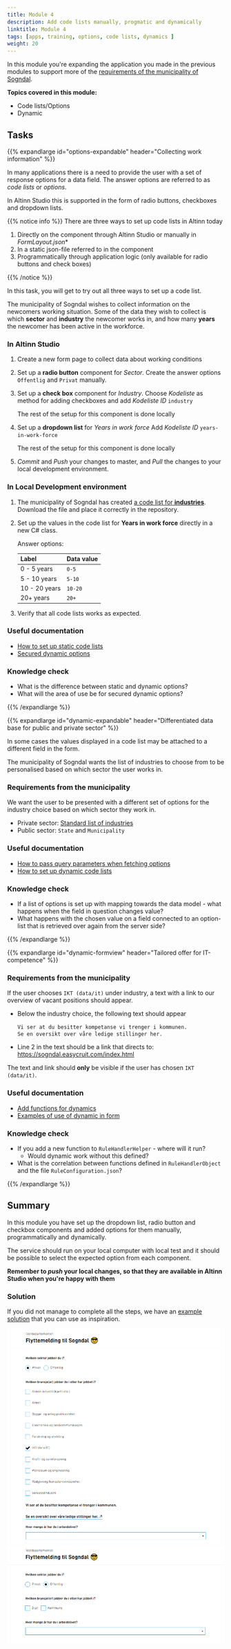 ```yaml
---
title: Module 4
description: Add code lists manually, progmatic and dynamically
linktitle: Module 4
tags: [apps, training, options, code lists, dynamics ]
weight: 20
---
```


In this module you're expanding the application you made in the previous modules to support more of the [requirements of the municipality of Sogndal](../case/#requirements-from-the-municipality).

**Topics covered in this module:**

- Code lists/Options
- Dynamic

## Tasks

{{% expandlarge id="options-expandable" header="Collecting work information" %}}

In many applications there is a need to provide the user with a set of response options for a data field.
The answer options are referred to as _code lists_ or _options_.

In Altinn Studio this is supported in the form of radio buttons, checkboxes and dropdown lists.

{{% notice info %}}
There are three ways to set up code lists in Altinn today

1. Directly on the component through Altinn Studio or manually in _FormLayout.json_\*
2. In a static json-file referred to in the component
3. Programmatically through application logic (only available for radio buttons and check boxes)

{{% /notice %}}

In this task, you will get to try out all three ways to set up a code list.


The municipality of Sogndal wishes to collect information on the newcomers working situation. Some of the data they wish to collect is which **sector** and **industry** the newcomer works in, and how many **years** the newcomer has been active in the workforce.


### In Altinn Studio

  1. Create a new form page to collect data about working conditions
  2. Set up a **radio button** component for _Sector_. Create the answer options `Offentlig` and `Privat` manually.
  3. Set up a **check box** component for _Industry_.
     Choose _Kodeliste_ as method for adding checkboxes and add _Kodeliste ID_ `industry`

     The rest of the setup for this component is done locally
  4. Set up a **dropdown list** for _Years in work force_
     Add _Kodeliste ID_ `years-in-work-force`

     The rest of the setup for this component is done locally
  5. _Commit_ and _Push_ your changes to master, 
     and _Pull_ the changes to your local development environment.

### In Local Development environment

1. The municipality of Sogndal has created [a code list for **industries**](../industry.json). Download the file and place it correctly in the repository.

2. Set up the values in the code list for **Years in work force** directly in a new C# class.

   Answer options:

   Label         | Data value
   --------------|----------
   0 - 5 years   | `0-5`
   5 - 10 years  | `5-10`
   10 - 20 years | `10-20`
   20+ years     | `20+`

3. Verify that all code lists works as expected.

### Useful documentation

- [How to set up static code lists](/app/development/data/options/#static-codelists-from-the-application-repository)
- [Secured dynamic options](/app/development/data/options/#secured-dynamic-options)

### Knowledge check
- What is the difference between static and dynamic options?
- What will the area of use be for secured dynamic options?

{{% /expandlarge %}}


{{% expandlarge id="dynamic-expandable" header="Differentiated data base for public and private sector" %}}

In some cases the values displayed in a code list may be attached to a different field in the form.

The municipality of Sogndal wants the list of industries to choose from to be personalised based on which sector the user works in.

### Requirements from the municipality

We want the user to be presented with a different set of options for the industry choice based on which sector they work in.

- Private sector: [Standard list of industries](../industry.json)
- Public sector: `State` and `Municipality`

### Useful documentation
- [How to pass query parameters when fetching options](/app/development/data/options/#pass-query-parameters-when-fetching-options)
- [How to set up dynamic code lists](/app/development/data/options/#dynamic-codelists-generated-runtime)

### Knowledge check
- If a list of options is set up with mapping towards the data model - what happens when the field in question changes value?
- What happens with the chosen value on a field connected to an option-list that is retrieved over again from the server side?

{{% /expandlarge %}}

{{% expandlarge id="dynamic-formview" header="Tailored offer for IT-competence" %}}

### Requirements from the municipality

If the user chooses `IKT (data/it)` under industry, a text with a link to our overview of vacant positions should appear.

- Below the industry choice, the following text should appear

    ```rich
    Vi ser at du besitter kompetanse vi trenger i kommunen.
    Se en oversikt over våre ledige stillinger her.
    ```

- Line 2 in the text should be a link that directs to: 
https://sogndal.easycruit.com/index.html

The text and link should **only** be visible if the user has chosen `IKT (data/it)`.

### Useful documentation
- [Add functions for dynamics](/app/development/logic/dynamic/#add-or-edit-functions-for-dynamics)
- [Examples of use of dynamic in form](/app/development/logic/dynamic/#example-usage-of-dynamics-on-an-app)

### Knowledge check
- If you add a new function to `RuleHandlerHelper` - where will it run?
  - Would dynamic work without this defined?
- What is the correlation between functions defined in `RuleHandlerObject` and the file `RuleConfiguration.json`?

{{% /expandlarge %}}

## Summary

In this module you have set up the dropdown list, radio button and checkbox components and added options for them manually, programmatically and dynamically.

The service should run on your local computer with local test and it should be possible to select the expected option from each component.

**Remember to _push_ your local changes, so that they are available in Altinn Studio when you're happy with them**

### Solution
If you did not manage to complete all the steps, we have an [example solution](https://altinn.studio/repos/ttd/tilflytter-sogndal-lf/src/branch/bolk/4) that you can use as inspiration.

![Screenshot of collection of work information for private sector](/app/app-dev-course/modul4/arbeidsopplysninger-privat-screenshot.png "Screenshot of collection of work information for private sector")
![Screenshot of collection of work information for public sector](/app/app-dev-course/modul4/arbeidsopplysninger-offentlig-screenshot.png "Screenshot of collection of work information for public sector")